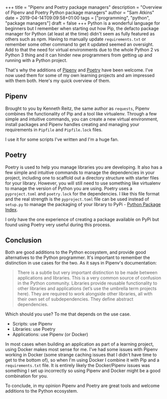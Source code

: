 +++
title = "Pipenv and Poetry package managers"
description = "Overview of Pipenv and Poetry Python package managers"
author = "Sam Atkins"
date = 2019-04-14T09:09:58+01:00
tags = ["programming", "python", "package managers"]
draft = false
+++
Python is a wonderful language for beginners but I remember when starting out how Pip, the defacto package manager for Python (at least at the time) didn't seem as fully featured as others such as npm. Having to manually update `requirements.txt` or remember some other command to get it updated seemed an oversight. Add to that the need for virtual environments due to the whole Python 2 vs Python 3 thing and it can hinder new programmers from getting up and running with a Python project.

That's why the additions of [Pipenv](https://pipenv.readthedocs.io/en/latest/) and [Poetry](https://poetry.eustace.io) have been welcome. I've now used them for some of my own learning projects and am impressed with them both. Here's my quick overview of them.

## Pipenv

Brought to you by Kenneth Reitz, the same author as `requests`, Pipenv combines the functionality of Pip and a tool like virtualenv. Through a few simple and intuitive commands, you can create a new virtual environment, install packages and Pipenv handles creating and managing your requirements in `Pipfile` and `Pipfile.lock` files.

I use it for some scripts I've written and I'm a huge fan.

## Poetry

Poetry is used to help you manage libraries you are developing. It also has a few simple and intuitive commands to manage the dependencies in your project, including one to scaffold out a directory structure with starter files for your library.  However, you will still need to use something like virtualenv to manage the version of Python you are using. Poetry uses a `pyproject.toml` and `poetry.lock` for the dependencies. I like this file format and the real strength is the `pyproject.toml` file can be used instead of `setup.py` to manage the packaging of your library to PyPi - [Python Package Index](https://pypi.org).

I only have the one experience of creating a package available on PyPi but found using Poetry very useful during this process.

## Conclusion

Both are good additions to the Python ecosystem, and provide good alternatives to the Python programmer. It's important to remember the distinction in use cases for the two. As it says in Pipenv's documentation:

> There is a subtle but very important distinction to be made between applications and libraries. This is a very common source of confusion in the Python community.
> Libraries provide reusable functionality to other libraries and applications (let’s use the umbrella term projects here). They are required to work alongside other libraries, all with their own set of subdependencies. They define abstract dependencies.

Which should you use? To me that depends on the use case.

* Scripts: use Pipenv
* Libraries: use Poetry
* Applications: use Pipenv (or Docker)

In most cases when building an application as part of a learning project, using Docker makes most sense for me. I've had some issues with Pipenv working in Docker (some strange caching issues that I didn't have time to get to the bottom of), so when I'm using Docker I combine it with Pip and a `requirements.txt` file. It is entirely likely the Docker/Pipenv issues was something I set up incorrectly so using Pipenv and Docker might be a good combination for you.

To conclude, in my opinion Pipenv and Poetry are great tools and welcome additions to the Python ecosystem.
